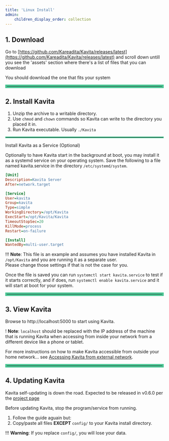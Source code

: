 ```yaml
---
title: 'Linux Install'
admin:
    children_display_order: collection
---
```


## 1. Download

Go to [https://github.com/Kareadita/Kavita/releases/latest](https://github.com/Kareadita/Kavita/releases/latest) and scroll down untill you see the 'assets' section
where there's a list of files that you can download

You should download the one that fits your system

<hr style="border:5px solid #4ac694">

## 2. Install Kavita

1. Unzip the archive to a writable directory.
2. Use `chmod` and `chown` commands so Kavita can write to the directory you placed it in.
3. Run Kavita executable. Usually `./Kavita`

<hr style="border:2px solid #4ac694"

### Install Kavita as a Service (Optional)

Optionally to have Kavita start in the background at boot, you may install it as a systemd service on your operating system. Save the following to a file named kavita.service in the directory `/etc/systemd/system`.

```ini
[Unit]
Description=Kavita Server
After=network.target

[Service]
User=kavita
Group=kavita
Type=simple
WorkingDirectory=/opt/Kavita
ExecStart=/opt/Kavita/Kavita
TimeoutStopSec=20
KillMode=process
Restart=on-failure

[Install]
WantedBy=multi-user.target
```

!!! **Note**: This file is an example and assumes you have installed Kavita in `/opt/Kavita` and you are running it as a separate user.
<br/>Please change those settings if that is not the case for you.

Once the file is saved you can run `systemctl start kavita.service` to test if it starts correctly, and if does, run `systemctl enable kavita.service` and it will start at boot for your system.

<hr style="border:5px solid #4ac694">

## 3. View Kavita

Browse to http://localhost:5000 to start using Kavita.

! **Note**: `localhost` should be replaced with the IP address of the machine that is running Kavita when accessing from inside your network from a different device like a phone or tablet.

For more instructions on how to make Kavita accessible from outside your home network... see [Accessing Kavita from external network](../10.access-kavita-from-network/default.en.md).

<hr style="border:5px solid #4ac694">

## 4. Updating Kavita
Kavita self-updating is down the road. Expected to be released in v0.6.0 per the [project page](https://github.com/Kareadita/Kavita/projects?type=classic)

Before updating Kavita, stop the program/service from running.
1. Follow the guide aguain but:
2. Copy/paste all files __**EXCEPT**__ `config/` to your Kavita install directory.

!!! **Warning**: If you replace `config/`, you will lose your data. 
